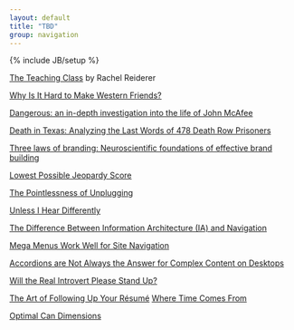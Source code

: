 ```yaml
---
layout: default
title: "TBD"
group: navigation
---
```

{% include JB/setup %}

[The Teaching Class](http://www.guernicamag.com/features/the-teaching-class/) by Rachel Reiderer

[Why Is It Hard to Make Western Friends?](http://blogs.voanews.com/student-union/2014/02/24/why-is-it-hard-to-make-western-friends/)  

[Dangerous: an in-depth investigation into the life of John McAfee](http://www.wired.co.uk/magazine/archive/2013/02/features/dangerous/viewall)

[Death in Texas: Analyzing the Last Words of 478 Death Row Prisoners](http://jonmillward.com/blog/psychological-subtleties/death-in-texas-analyzing-the-last-words-of-478-death-row-prisoners/)


[Three laws of branding: Neuroscientific foundations of effective brand building](http://www.palgrave-journals.com/bm/journal/v16/n3/full/2550139a.html)

[Lowest Possible Jeopardy Score](http://www.datagenetics.com/blog/april32014/index.html)

[The Pointlessness of Unplugging](http://www.newyorker.com/online/blogs/culture/2014/03/the-pointlessness-of-unplugging.html)

[Unless I Hear Differently](http://unlessiheardifferently.com/)

[The Difference Between Information Architecture (IA) and Navigation](http://www.nngroup.com/articles/ia-vs-navigation/?utm_source=Alertbox&utm_campaign=3c4b7d98db-Alertbox_email_06_22_2014&utm_medium=email&utm_term=0_7f29a2b335-3c4b7d98db-40076453)

[Mega Menus Work Well for Site Navigation](http://www.nngroup.com/articles/mega-menus-work-well/)

[Accordions are Not Always the Answer for Complex Content on Desktops](http://www.nngroup.com/articles/accordions-complex-content/)

[Will the Real Introvert Please Stand Up?](http://blogs.scientificamerican.com/beautiful-minds/2014/06/09/will-the-real-introvert-stand-up/)

[The Art of Following Up Your Résumé](http://melissacooley.com/2012/12/art-of-following-up-resume/)
[Where Time Comes From](http://www.theatlantic.com/video/index/358609/where-time-comes-from/)

[Optimal Can Dimensions](http://www.datagenetics.com/blog/august12014/index.html)


<a href="https://plus.google.com/+VincentBarr0?rel=author"></a>